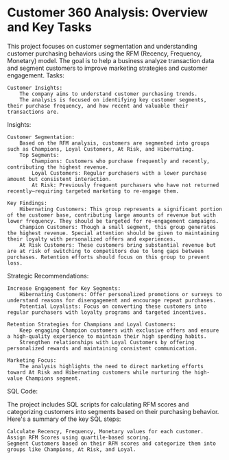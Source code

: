 # Customer 360 Analysis: Overview and Key Tasks

This project focuses on customer segmentation and understanding customer purchasing behaviors using the RFM (Recency, Frequency, Monetary) model. The goal is to help a business analyze transaction data and segment customers to improve marketing strategies and customer engagement.
Tasks:

    Customer Insights:
        The company aims to understand customer purchasing trends.
        The analysis is focused on identifying key customer segments, their purchase frequency, and how recent and valuable their transactions are.

Insights:

    Customer Segmentation:
        Based on the RFM analysis, customers are segmented into groups such as Champions, Loyal Customers, At Risk, and Hibernating.
        Top Segments:
            Champions: Customers who purchase frequently and recently, contributing the highest revenue.
            Loyal Customers: Regular purchasers with a lower purchase amount but consistent interaction.
            At Risk: Previously frequent purchasers who have not returned recently—requiring targeted marketing to re-engage them.

    Key Findings:
        Hibernating Customers: This group represents a significant portion of the customer base, contributing large amounts of revenue but with lower frequency. They should be targeted for re-engagement campaigns.
        Champion Customers: Though a small segment, this group generates the highest revenue. Special attention should be given to maintaining their loyalty with personalized offers and experiences.
        At Risk Customers: These customers bring substantial revenue but are at risk of switching to competitors due to long gaps between purchases. Retention efforts should focus on this group to prevent loss.

Strategic Recommendations:

    Increase Engagement for Key Segments:
        Hibernating Customers: Offer personalized promotions or surveys to understand reasons for disengagement and encourage repeat purchases.
        Potential Loyalists: Focus on converting these customers into regular purchasers with loyalty programs and targeted incentives.

    Retention Strategies for Champions and Loyal Customers:
        Keep engaging Champion customers with exclusive offers and ensure a high-quality experience to maintain their high spending habits.
        Strengthen relationships with Loyal Customers by offering personalized rewards and maintaining consistent communication.

    Marketing Focus:
        The analysis highlights the need to direct marketing efforts toward At Risk and Hibernating customers while nurturing the high-value Champions segment.

SQL Code:

The project includes SQL scripts for calculating RFM scores and categorizing customers into segments based on their purchasing behavior. Here's a summary of the key SQL steps:

    Calculate Recency, Frequency, Monetary values for each customer.
    Assign RFM Scores using quartile-based scoring.
    Segment Customers based on their RFM scores and categorize them into groups like Champions, At Risk, and Loyal.
